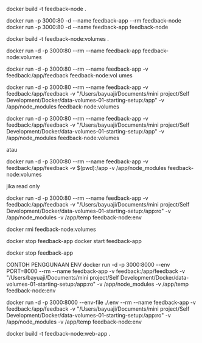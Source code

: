  docker build -t feedback-node .


 docker run -p 3000:80 -d --name feedback-app --rm feedback-node
 docker run -p 3000:80 -d --name feedback-app feedback-node

 docker build -t feedback-node:volumes .

 docker run -d -p 3000:80 --rm --name feedback-app feedback-node:volumes

 docker run -d -p 3000:80 --rm --name feedback-app -v feedback:/app/feedback feedback-node:vol
umes

docker run -d -p 3000:80 --rm --name feedback-app -v feedback:/app/feedback -v "/Users/bayuaji/Documents/mini project/Self Development/Docker/data-volumes-01-starting-setup:/app" -v /app/node_modules feedback-node:volumes

docker run -d -p 3000:80 --rm --name feedback-app -v feedback:/app/feedback -v "/Users/bayuaji/Documents/mini project/Self Development/Docker/data-volumes-01-starting-setup:/app" -v /app/node_modules feedback-node:volumes          

 atau

 docker run -d -p 3000:80 --rm --name feedback-app -v feedback:/app/feedback -v $(pwd):/app -v /app/node_modules feedback-node:volumes

 jika read only 


docker run -d -p 3000:80 --rm --name feedback-app -v feedback:/app/feedback -v "/Users/bayuaji/Documents/mini project/Self Development/Docker/data-volumes-01-starting-setup:/app:ro" -v /app/node_modules -v /app/temp feedback-node:env 

docker rmi feedback-node:volumes

docker stop feedback-app
docker start feedback-app



docker stop feedback-app

CONTOH PENGGUNAAN ENV
docker run -d -p 3000:8000 --env PORT=8000 --rm --name feedback-app -v feedback:/app/feedback -v "/Users/bayuaji/Documents/mini project/Self Development/Docker/data-volumes-01-starting-setup:/app:ro" -v /app/node_modules -v /app/temp feedback-node:env 



docker run -d -p 3000:8000 --env-file ./.env --rm --name feedback-app -v feedback:/app/feedback -v "/Users/bayuaji/Documents/mini project/Self Development/Docker/data-volumes-01-starting-setup:/app:ro" -v /app/node_modules -v /app/temp feedback-node:env 

 docker build -t feedback-node:web-app .